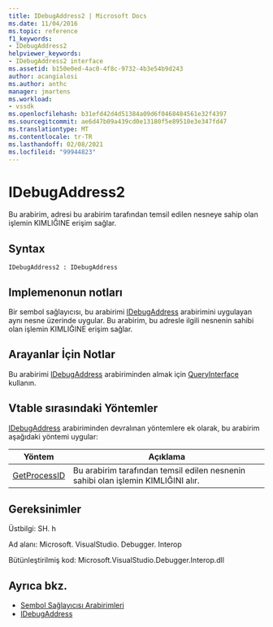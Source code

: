 ```yaml
---
title: IDebugAddress2 | Microsoft Docs
ms.date: 11/04/2016
ms.topic: reference
f1_keywords:
- IDebugAddress2
helpviewer_keywords:
- IDebugAddress2 interface
ms.assetid: b150e0ed-4ac0-4f8c-9732-4b3e54b9d243
author: acangialosi
ms.author: anthc
manager: jmartens
ms.workload:
- vssdk
ms.openlocfilehash: b31efd42d4d51384a09d6f0468484561e32f4397
ms.sourcegitcommit: ae6d47b09a439cd0e13180f5e89510e3e347fd47
ms.translationtype: MT
ms.contentlocale: tr-TR
ms.lasthandoff: 02/08/2021
ms.locfileid: "99944823"
---
```

# <a name="idebugaddress2"></a>IDebugAddress2
Bu arabirim, adresi bu arabirim tarafından temsil edilen nesneye sahip olan işlemin KIMLIĞINE erişim sağlar.

## <a name="syntax"></a>Syntax

```
IDebugAddress2 : IDebugAddress
```

## <a name="notes-for-implementers"></a>Implemenonun notları
 Bir sembol sağlayıcısı, bu arabirimi [IDebugAddress](../../../extensibility/debugger/reference/idebugaddress.md) arabirimini uygulayan aynı nesne üzerinde uygular. Bu arabirim, bu adresle ilgili nesnenin sahibi olan işlemin KIMLIĞINE erişim sağlar.

## <a name="notes-for-callers"></a>Arayanlar İçin Notlar
 Bu arabirimi [IDebugAddress](../../../extensibility/debugger/reference/idebugaddress.md) arabiriminden almak için [QueryInterface](/cpp/atl/queryinterface) kullanın.

## <a name="methods-in-vtable-order"></a>Vtable sırasındaki Yöntemler
 [IDebugAddress](../../../extensibility/debugger/reference/idebugaddress.md) arabiriminden devralınan yöntemlere ek olarak, bu arabirim aşağıdaki yöntemi uygular:

|Yöntem|Açıklama|
|------------|-----------------|
|[GetProcessID](../../../extensibility/debugger/reference/idebugaddress2-getprocessid.md)|Bu arabirim tarafından temsil edilen nesnenin sahibi olan işlemin KIMLIĞINI alır.|

## <a name="requirements"></a>Gereksinimler
 Üstbilgi: SH. h

 Ad alanı: Microsoft. VisualStudio. Debugger. Interop

 Bütünleştirilmiş kod: Microsoft.VisualStudio.Debugger.Interop.dll

## <a name="see-also"></a>Ayrıca bkz.
- [Sembol Sağlayıcısı Arabirimleri](../../../extensibility/debugger/reference/symbol-provider-interfaces.md)
- [IDebugAddress](../../../extensibility/debugger/reference/idebugaddress.md)
